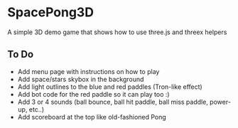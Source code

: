 SpacePong3D
===========

A simple 3D demo game that shows how to use three.js and threex helpers


To Do
-----
* Add menu page with instructions on how to play
* Add space/stars skybox in the background
* Add light outlines to the blue and red paddles (Tron-like effect)
* Add bot code for the red paddle so it can play too :)
* Add 3 or 4 sounds (ball bounce, ball hit paddle, ball miss paddle, power-up, etc..)
* Add scoreboard at the top like old-fashioned Pong
